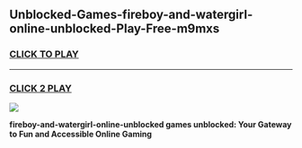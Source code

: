 
## Unblocked-Games-fireboy-and-watergirl-online-unblocked-Play-Free-m9mxs
<h3>
<a href="https://premium76.site?title=fireboy-and-watergirl-online-unblocked&ref=12A">CLICK TO PLAY</a></h3>
<hr>

<h3>
<a href="https://premium76.site?title=fireboy-and-watergirl-online-unblocked&ref=12A">CLICK 2 PLAY</a>
  
</h3>

<a href="https://premium76.site?title=fireboy-and-watergirl-online-unblocked&ref=12A"><img src="https://clearcache.store/games.png"></a>


**fireboy-and-watergirl-online-unblocked games unblocked: Your Gateway to Fun and Accessible Online Gaming**
